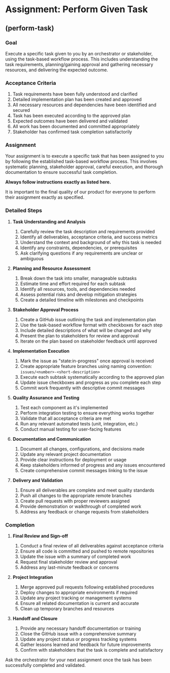 # Assignment: Perform Given Task

## (perform-task)

### Goal

Execute a specific task given to you by an orchestrator or stakeholder, using the task-based workflow process. This includes understanding the task requirements, planning/gaining approval and gathering necessary resources, and delivering the expected outcome.

### Acceptance Criteria

1. Task requirements have been fully understood and clarified
2. Detailed implementation plan has been created and approved
3. All necessary resources and dependencies have been identified and secured
4. Task has been executed according to the approved plan
5. Expected outcomes have been delivered and validated
6. All work has been documented and committed appropriately
7. Stakeholder has confirmed task completion satisfactorily

### Assignment

Your assignment is to execute a specific task that has been assigned to you by following the established task-based workflow process. This involves systematic planning, stakeholder approval, careful execution, and thorough documentation to ensure successful task completion.

**Always follow instructions exactly as listed here.**

It is important to the final quality of our product for everyone to perform their assignment exactly as specified.

### Detailed Steps

1. **Task Understanding and Analysis**
   1. Carefully review the task description and requirements provided
   2. Identify all deliverables, acceptance criteria, and success metrics
   3. Understand the context and background of why this task is needed
   4. Identify any constraints, dependencies, or prerequisites
   5. Ask clarifying questions if any requirements are unclear or ambiguous

2. **Planning and Resource Assessment**
   1. Break down the task into smaller, manageable subtasks
   2. Estimate time and effort required for each subtask
   3. Identify all resources, tools, and dependencies needed
   4. Assess potential risks and develop mitigation strategies
   5. Create a detailed timeline with milestones and checkpoints

3. **Stakeholder Approval Process**
   1. Create a GitHub issue outlining the task and implementation plan
   2. Use the task-based workflow format with checkboxes for each step
   3. Include detailed descriptions of what will be changed and why
   4. Present the plan to stakeholders for review and approval
   5. Iterate on the plan based on stakeholder feedback until approved

4. **Implementation Execution**
   1. Mark the issue as "state:in-progress" once approval is received
   2. Create appropriate feature branches using naming convention: `issues/<number>-<short-description>`
   3. Execute each subtask systematically according to the approved plan
   4. Update issue checkboxes and progress as you complete each step
   5. Commit work frequently with descriptive commit messages

5. **Quality Assurance and Testing**
   1. Test each component as it's implemented
   2. Perform integration testing to ensure everything works together
   3. Validate that all acceptance criteria are met
   4. Run any relevant automated tests (unit, integration, etc.)
   5. Conduct manual testing for user-facing features

6. **Documentation and Communication**
   1. Document all changes, configurations, and decisions made
   2. Update any relevant project documentation
   3. Provide clear instructions for deployment or usage
   4. Keep stakeholders informed of progress and any issues encountered
   5. Create comprehensive commit messages linking to the issue

7. **Delivery and Validation**
   1. Ensure all deliverables are complete and meet quality standards
   2. Push all changes to the appropriate remote branches
   3. Create pull requests with proper reviewers assigned
   4. Provide demonstration or walkthrough of completed work
   5. Address any feedback or change requests from stakeholders

### Completion

1. **Final Review and Sign-off**
   1. Conduct a final review of all deliverables against acceptance criteria
   2. Ensure all code is committed and pushed to remote repositories
   3. Update the issue with a summary of completed work
   4. Request final stakeholder review and approval
   5. Address any last-minute feedback or concerns

2. **Project Integration**
   1. Merge approved pull requests following established procedures
   2. Deploy changes to appropriate environments if required
   3. Update any project tracking or management systems
   4. Ensure all related documentation is current and accurate
   5. Clean up temporary branches and resources

3. **Handoff and Closure**
   1. Provide any necessary handoff documentation or training
   2. Close the GitHub issue with a comprehensive summary
   3. Update any project status or progress tracking systems
   4. Gather lessons learned and feedback for future improvements
   5. Confirm with stakeholders that the task is complete and satisfactory

Ask the orchestrator for your next assignment once the task has been successfully completed and validated.
